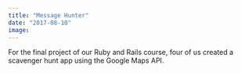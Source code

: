 ```yaml
---
title: "Message Hunter"
date: "2017-08-10"
image: 
---
```


For the final project of our Ruby and Rails course, four of us created a scavenger hunt app using the Google Maps API.